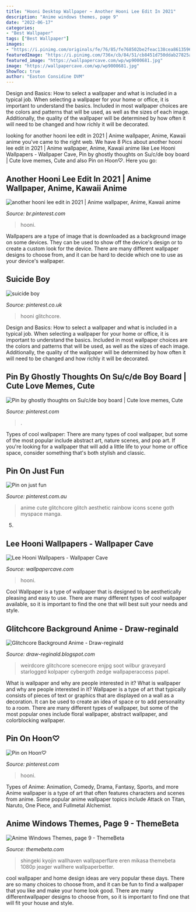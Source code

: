 ```yaml
---
title: "Hooni Desktop Wallpaper ~ Another Hooni Lee Edit In 2021"
description: "Anime windows themes, page 9"
date: "2022-06-17"
categories:
- "Best Wallpaper"
tags: ["Best Wallpaper"]
images:
- "https://i.pinimg.com/originals/fe/76/85/fe768502be2feac138cea8613596b551.jpg"
featuredImage: "https://i.pinimg.com/736x/cb/84/51/cb8451d750ddab27825a53d2f2e50bde.jpg"
featured_image: "https://wallpapercave.com/wp/wp9000681.jpg"
image: "https://wallpapercave.com/wp/wp9000681.jpg"
ShowToc: true
author: "Easton Considine DVM"
---
```



Design and Basics: How to select a wallpaper and what is included in a typical job.
When selecting a wallpaper for your home or office, it is important to understand the basics. Included in most wallpaper choices are the colors and patterns that will be used, as well as the sizes of each image. Additionally, the quality of the wallpaper will be determined by how often it will need to be changed and how richly it will be decorated.

	

		
looking for another hooni lee edit in 2021 | Anime wallpaper, Anime, Kawaii anime you've came to the right web. We have 8 Pics about another hooni lee edit in 2021 | Anime wallpaper, Anime, Kawaii anime like Lee Hooni Wallpapers - Wallpaper Cave, Pin by ghostly thoughts on Su/c/de boy board | Cute love memes, Cute and also Pin on Hoon♡. Here you go:
		
    
## Another Hooni Lee Edit In 2021 | Anime Wallpaper, Anime, Kawaii Anime

<img loading=lazy src="https://i.pinimg.com/236x/90/1a/35/901a35994e9b212c42d33c2e47574ba7.jpg?nii=t" onerror="this.onerror=null;this.src='https://tse4.mm.bing.net/th?id=OIP.1p1y4_YG2Jh4ad8EDOuE7gAAAA&amp;pid=15.1';" alt="another hooni lee edit in 2021 | Anime wallpaper, Anime, Kawaii anime">

_Source: br.pinterest.com_

>hooni. 

	

Wallpapers are a type of image that is downloaded as a background image on some devices. They can be used to show off the device's design or to create a custom look for the device. There are many different wallpaper designs to choose from, and it can be hard to decide which one to use as your device's wallpaper.

    
## Suicide Boy

<img loading=lazy src="https://i.pinimg.com/474x/6a/45/97/6a4597d570bdbdd27cebd83bb92995cd.jpg" onerror="this.onerror=null;this.src='https://tse4.mm.bing.net/th?id=OIP.V73Px-riTvjZ1RHXB4NfvgAAAA&amp;pid=15.1';" alt="suicide boy">

_Source: pinterest.co.uk_

>hooni glitchcore. 

	

Design and Basics: How to select a wallpaper and what is included in a typical job.
When selecting a wallpaper for your home or office, it is important to understand the basics. Included in most wallpaper choices are the colors and patterns that will be used, as well as the sizes of each image. Additionally, the quality of the wallpaper will be determined by how often it will need to be changed and how richly it will be decorated.

    
## Pin By Ghostly Thoughts On Su/c/de Boy Board | Cute Love Memes, Cute

<img loading=lazy src="https://i.pinimg.com/originals/fe/76/85/fe768502be2feac138cea8613596b551.jpg" onerror="this.onerror=null;this.src='https://tse4.mm.bing.net/th?id=OIP.6LDyfpuTTdYk5JlC0y7cgQHaHa&amp;pid=15.1';" alt="Pin by ghostly thoughts on Su/c/de boy board | Cute love memes, Cute">

_Source: pinterest.com_

>. 

	

Types of cool wallpaper:
There are many types of cool wallpaper, but some of the most popular include abstract art, nature scenes, and pop art. If you're looking for a wallpaper that will add a little life to your home or office space, consider something that's both stylish and classic.

    
## Pin On Just Fun

<img loading=lazy src="https://i.pinimg.com/736x/cb/84/51/cb8451d750ddab27825a53d2f2e50bde.jpg" onerror="this.onerror=null;this.src='https://tse4.mm.bing.net/th?id=OIP.QxgK-qlUIh7CUMN_s19p9QHaHa&amp;pid=15.1';" alt="Pin on just fun">

_Source: pinterest.com.au_

>anime cute glitchcore glitch aesthetic rainbow icons scene goth myspace manga. 

	

5.

    
## Lee Hooni Wallpapers - Wallpaper Cave

<img loading=lazy src="https://wallpapercave.com/wp/wp9000681.jpg" onerror="this.onerror=null;this.src='https://tse2.mm.bing.net/th?id=OIP.lJH8J9yiSk2iPzl1rjnj_wHaQD&amp;pid=15.1';" alt="Lee Hooni Wallpapers - Wallpaper Cave">

_Source: wallpapercave.com_

>hooni. 

	

Cool Wallpaper is a type of wallpaper that is designed to be aesthetically pleasing and easy to use. There are many different types of cool wallpaper available, so it is important to find the one that will best suit your needs and style.

    
## Glitchcore Background Anime - Draw-reginald

<img loading=lazy src="https://www.enjpg.com/img/2020/glitchcore-11.jpg" onerror="this.onerror=null;this.src='https://tse1.mm.bing.net/th?id=OIP.y-EP2SPNNLc2hbiZ7TxgHgHaO0&amp;pid=15.1';" alt="Glitchcore Background Anime - Draw-reginald">

_Source: draw-reginald.blogspot.com_

>weirdcore glitchcore scenecore enjpg soot wilbur graveyard starlogged kolpaper cybergoth zedge wallpaperaccess papel. 

	

What is wallpaper and why are people interested in it?
What is wallpaper and why are people interested in it?
Wallpaper is a type of art that typically consists of pieces of text or graphics that are displayed on a wall as a decoration. It can be used to create an idea of space or to add personality to a room. There are many different types of wallpaper, but some of the most popular ones include floral wallpaper, abstract wallpaper, and colorblocking wallpaper.

    
## Pin On Hoon♡

<img loading=lazy src="https://i.pinimg.com/236x/e6/bc/7f/e6bc7fd3216dfe3e2232b5345b542f44.jpg?nii=t" onerror="this.onerror=null;this.src='https://tse3.mm.bing.net/th?id=OIP.Erm074Csuf7tpdJTvaEL1QAAAA&amp;pid=15.1';" alt="Pin on Hoon♡">

_Source: pinterest.com_

>hooni. 

	

Types of Anime: Animation, Comedy, Drama, Fantasy, Sports, and more
Anime wallpaper is a type of art that often features characters and scenes from anime. Some popular anime wallpaper topics include Attack on Titan, Naruto, One Piece, and Fullmetal Alchemist.

    
## Anime Windows Themes, Page 9 - ThemeBeta

<img loading=lazy src="https://www.themebeta.com/media/cache/400x225/files/windows/images/202009/17/8f09e0c54a47b7e2d5b99191f7fc2031.jpeg" onerror="this.onerror=null;this.src='https://tse3.mm.bing.net/th?id=OIP.zXSSTMvDVYkEcZ0agmvTpgAAAA&amp;pid=15.1';" alt="Anime Windows Themes, page 9 - ThemeBeta">

_Source: themebeta.com_

>shingeki kyojin wallhaven wallpaperflare eren mikasa themebeta 1080p jeager wallhere wallpaperbetter. 

	

cool wallpaper and home design ideas are very popular these days. There are so many choices to choose from, and it can be fun to find a wallpaper that you like and make your home look good. There are many differentwallpaper designs to choose from, so it is important to find one that will fit your house and style.

